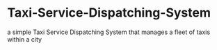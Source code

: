 # Taxi-Service-Dispatching-System
a simple Taxi Service Dispatching System that manages a fleet of taxis within a city
